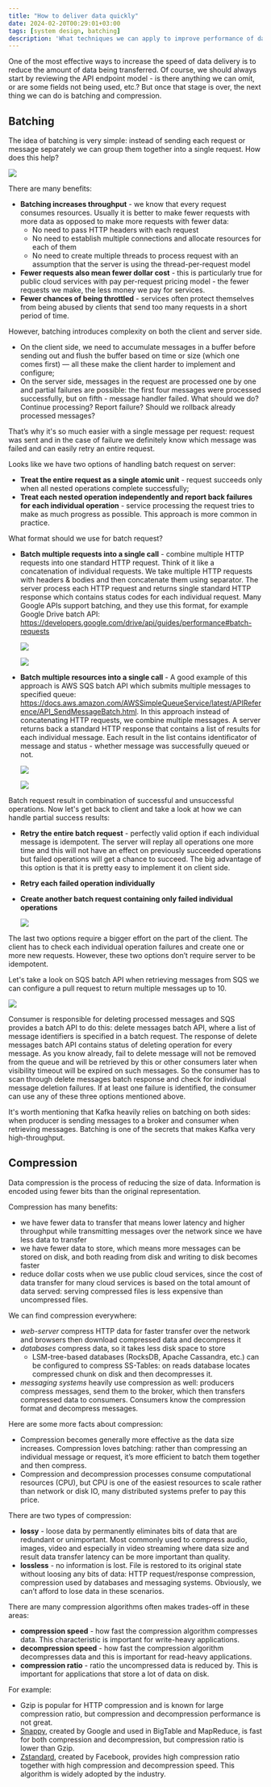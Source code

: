 ```yaml
---
title: "How to deliver data quickly"
date: 2024-02-20T00:29:01+03:00
tags: [system design, batching]
description: 'What techniques we can apply to improve performance of data transmission?'
---
```


One of the most effective ways to increase the speed of data delivery is to reduce the amount of data being transferred. Of course, we should always start by reviewing the API endpoint model - is there anything we can omit, or are some fields not being used, etc.? But once that stage is over, the next thing we can do is batching and compression.

## Batching

The idea of batching is very simple: instead of sending each request or message separately we can group them together into a single request. How does this help?

![](/how-to-deliver-data-quickly/client-server.png)

There are many benefits:
* **Batching increases throughput** - we know that every request consumes resources. Usually it is better to make fewer requests with more data as opposed to make more requests with fewer data: 
  * No need to pass HTTP headers with each request
  * No need to establish multiple connections and allocate resources for each of them
  * No need to create multiple threads to process request with an assumption that the server is using the thread-per-request model
* **Fewer requests also mean fewer dollar cost** - this is particularly true for public cloud services with pay per-request pricing model - the fewer requests we make, the less money we pay for services.
* **Fewer chances of being throttled** - services often protect themselves from being abused by clients that send too many requests in a short period of time.

However, batching introduces complexity on both the client and server side. 
* On the client side, we need to accumulate messages in a buffer before sending out and flush the buffer based on time or size (which one comes first) — all these make the client harder to implement and configure;
* On the server side, messages in the request are processed one by one and partial failures are possible: the first four messages were processed successfully, but on fifth - message handler failed. What should we do? Continue processing? Report failure? Should we rollback already processed messages?

That’s why it's so much easier with a single message per request: request was sent and in the case of failure we definitely know which message was failed and can easily retry an entire request.  

Looks like we have two options of handling batch request on server:
* **Treat the entire request as a single atomic unit** - request succeeds only when all nested operations complete successfully;
* **Treat each nested operation independently and report back failures for each individual operation** - service processing the request tries to make as much progress as possible. This approach is more common in practice.

What format should we use for batch request?
* **Batch multiple requests into a single call** - combine multiple HTTP requests into one standard HTTP request. Think of it like a concatenation of individual requests. We take multiple HTTP requests with headers & bodies and then concatenate them using separator. The server process each HTTP request and returns single standard HTTP response which contains status codes for each individual request. Many Google APIs support batching, and they use this format, for example Google Drive batch API: https://developers.google.com/drive/api/guides/performance#batch-requests 
  
  ![](/how-to-deliver-data-quickly/batch-http-request.png)

  ![](/how-to-deliver-data-quickly/batch-http-response.png)

* **Batch multiple resources into a single call** -  A good example of this approach is AWS SQS batch API which submits multiple messages to specified queue: https://docs.aws.amazon.com/AWSSimpleQueueService/latest/APIReference/API_SendMessageBatch.html. In this approach instead of concatenating HTTP requests, we combine multiple messages. A server returns back a standard HTTP response that contains a list of results for each individual message. Each result in the list contains identificator of message and status - whether message was successfully queued or not.
  
  ![](/how-to-deliver-data-quickly/bulk-http-request.png)

  ![](/how-to-deliver-data-quickly/bulk-http-response.png)

Batch request result in combination of successful and unsuccessful operations. Now let's get back to client and take a look at how we can handle partial success results:
* **Retry the entire batch request** - perfectly valid option if each individual message is idempotent. The server will replay all operations one more time and this will not have an effect on previously succeeded operations but failed operations will get a chance to succeed. The big advantage of this option is that it is pretty easy to implement it on client side.
* **Retry each failed operation individually**
* **Create another batch request containing only failed individual operations**

  ![](/how-to-deliver-data-quickly/response-with-partial-failures.png)

The last two options require a bigger effort on the part of the client. The client has to check each individual operation failures and create one or more new requests. However, these two options don’t require server to be idempotent.

Let's take a look on SQS batch API when retrieving messages from SQS we can configure a pull request to return multiple messages up to 10. 

![](/how-to-deliver-data-quickly/sqs-bulk.png)

Consumer is responsible for deleting processed messages and SQS provides a batch API to do this: delete messages batch API, where a list of message identifiers is specified in a batch request. The response of delete messages batch API contains status of deleting operation for every message. As you know already, fail to delete message will not be removed from the queue and will be retrieved by this or other consumers later when visibility timeout will be expired on such messages. So the consumer has to scan through delete messages batch response and check for individual message deletion failures. If at least one failure is identified, the consumer can use any of these three options mentioned above.

It's worth mentioning that Kafka heavily relies on batching on both sides: when producer is sending messages to a broker and consumer when retrieving messages. Batching is one of the secrets that makes Kafka very high-throughput.

## Compression
Data compression is the process of reducing the size of data. Information is encoded using fewer bits than the original representation. 

Compression has many benefits:
* we have fewer data to transfer that means lower latency and higher throughput while transmitting messages over the network since we have less data to transfer
* we have fewer data to store, which means more messages can be stored on disk, and both reading from disk and writing to disk becomes faster
* reduce dollar costs when we use public cloud services, since the cost of data transfer for many cloud services is based on the total amount of data served: serving compressed files is less expensive than uncompressed files.

We can find compression everywhere:
* _web-server_ compress HTTP data for faster transfer over the network and browsers then download compressed data and decompress it
* _databases_ compress data, so it takes less disk space to store
  * LSM-tree-based databases (RocksDB, Apache Cassandra, etc.) can be configured to compress SS-Tables: on reads database locates compressed chunk on disk and then decompresses it.
* _messaging systems_ heavily use compression as well: producers compress messages, send them to the broker, which then transfers compressed data to consumers. Consumers know the compression format and decompress messages. 

Here are some more facts about compression:
* Compression becomes generally more effective as the data size increases. Compression loves batching: rather than compressing an individual message or request, it’s more efficient to batch them together and then compress.
* Compression and decompression processes consume computational resources (CPU), but CPU is one of the easiest resources to scale rather than network or disk IO, many distributed systems prefer to pay this price.

There are two types of compression: 
* **lossy** - loose data by permanently eliminates bits of data that are redundant or unimportant. Most commonly used to compress audio, images, video and especially in video streaming where data size and result data transfer latency can be more important than quality.
* **lossless** - no information is lost. File is restored to its original state without loosing any bits of data: HTTP request/response compression, compression used by databases and messaging systems. Obviously, we can’t afford to lose data in these scenarios. 

There are many compression algorithms often makes trades-off in these areas:
* **compression speed** - how fast the compression algorithm compresses data. This characteristic is important for write-heavy applications. 
* **decompression speed** - how fast the compression algorithm decompresses data and this is important for read-heavy applications. 
* **compression ratio** - ratio the uncompressed data is reduced by. This is important for applications that store a lot of data on disk. 

For example:
* Gzip is popular for HTTP compression and is known for large compression ratio, but compression and decompression performance is not great.
* [Snappy](https://github.com/google/snappy), created by Google and used in BigTable and MapReduce, is fast for both compression and decompression, but compression ratio is lower than Gzip.
* [Zstandard](https://facebook.github.io/zstd/), created by Facebook, provides high compression ratio together with high compression and decompression speed. This algorithm is widely adopted by the industry.
